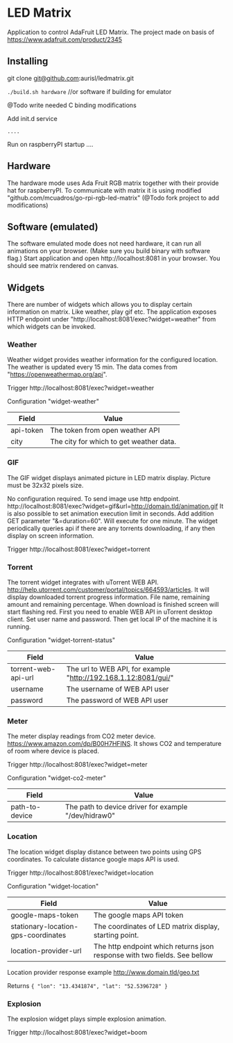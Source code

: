 # LED Matrix

Application to control AdaFruit LED Matrix. The project made on basis of https://www.adafruit.com/product/2345

## Installing

git clone git@github.com:aurisl/ledmatrix.git

`./build.sh hardware` //or software if building for emulator

@Todo write needed C binding modifications

Add init.d service
```
....
```

Run on raspberryPI startup ....

## Hardware

The hardware mode uses Ada Fruit RGB matrix together with their provide hat for raspberryPI.
To communicate with matrix it is using modified "github.com/mcuadros/go-rpi-rgb-led-matrix" (@Todo fork project to add modifications)

## Software (emulated)

The software emulated mode does not need hardware, it can run all animations on your browser. (Make sure you build binary with software flag.)
Start application and open http://localhost:8081 in your browser. You should see matrix rendered on canvas.

## Widgets

There are number of widgets which allows you to display certain information on matrix. Like weather, play gif etc.
The application exposes HTTP endpoint under "http://localhost:8081/exec?widget=weather" from which widgets can be invoked.

### Weather

Weather widget provides weather information for the configured location. 
The weather is updated every 15 min. The data comes from "https://openweathermap.org/api".

Trigger  http://localhost:8081/exec?widget=weather

Configuration "widget-weather"

| Field        | Value
|--------------|------------
| api-token    | The token from open weather API
| city         | The city for which to get weather data.

### GIF

The GIF widget displays animated picture in LED matrix display. Picture must be 32x32 pixels size.

No configuration required. To send image use http endpoint. http://localhost:8081/exec?widget=gif&url=http://domain.tld/animation.gif
It is also possible to set animation execution limit in seconds. Add addition GET parameter "&=duration=60". Will execute for one minute.
The widget periodically queries api if there are any torrents downloading, if any then display on screen information.

Trigger http://localhost:8081/exec?widget=torrent

### Torrent

The torrent widget integrates with uTorrent WEB API. http://help.utorrent.com/customer/portal/topics/664593/articles.
It will display downloaded torrent progress information. File name, remaining amount and remaining percentage. 
When download is finished screen will start flashing red. First you need to enable WEB API in uTorrent desktop client. 
Set user name and password. Then get local IP of the machine it is running. 

Configuration "widget-torrent-status"

| Field          | Value
|----------------|--------------------
| torrent-web-api-url | The url to WEB API, for example "http://192.168.1.12:8081/gui/"
| username  | The username of WEB API user
| password  | The password of WEB API user

### Meter

The meter display readings from CO2 meter device. https://www.amazon.com/dp/B00H7HFINS.
It shows CO2 and temperature of room where device is placed.

Trigger http://localhost:8081/exec?widget=meter

Configuration "widget-co2-meter" 

| Field         | Value
|---------------|-------------
| path-to-device | The path to device driver for example "/dev/hidraw0"


### Location

The location widget display distance between two points using GPS coordinates. 
To calculate distance google maps API is used.
 
Trigger http://localhost:8081/exec?widget=location

Configuration "widget-location"

| Field      | Value
|------------|---------------
| google-maps-token | The google maps API token
| stationary-location-gps-coordinates | The coordinates of LED matrix display, starting point.
| location-provider-url | The http endpoint which returns json response with two fields. See bellow 

Location provider response example http://www.domain.tld/geo.txt

Returns
``
{
  "lon": "13.4341874",
  "lat": "52.5396728"
}
``

### Explosion

The explosion widget plays simple explosion animation.  
  
Trigger http://localhost:8081/exec?widget=boom
  
